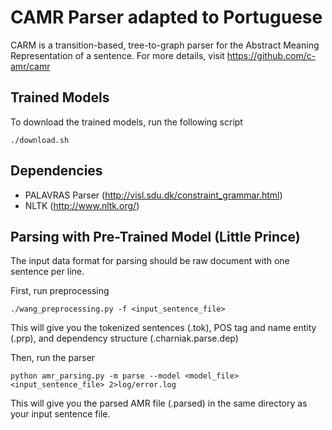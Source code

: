 # CAMR Parser adapted to Portuguese

CARM is a transition-based, tree-to-graph parser for the Abstract Meaning Representation of a sentence.
For more details, visit https://github.com/c-amr/camr

## Trained Models

To download the trained models, run the following script
```
./download.sh
```

## Dependencies
- PALAVRAS Parser (http://visl.sdu.dk/constraint_grammar.html)
- NLTK (http://www.nltk.org/)

## Parsing with Pre-Trained Model (Little Prince)

The input data format for parsing should be raw document with one sentence per line.

First, run preprocessing
```
./wang_preprocessing.py -f <input_sentence_file>
```
This will give you the tokenized sentences (.tok), POS tag and name entity (.prp), and dependency structure (.charniak.parse.dep)

Then, run the parser

```
python amr_parsing.py -m parse --model <model_file> <input_sentence_file> 2>log/error.log
```
This will give you the parsed AMR file (.parsed) in the same directory as your input sentence file.
